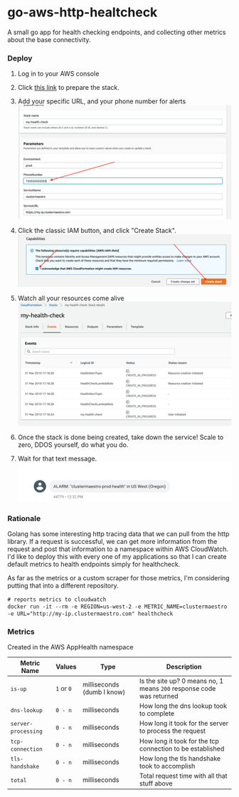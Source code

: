 # go-aws-http-healtcheck

A small go app for health checking endpoints, and collecting other metrics about the base connectivity.

### Deploy

1. Log in to your AWS console

1. Click [this link](https://us-west-2.console.aws.amazon.com/cloudformation/home?region=us-west-2#/stacks/create/review?templateURL=https://s3-us-west-2.amazonaws.com/kloudcover-public-us-west-2-601394826940/healthcheck/stack.yml&stackName=my-health-check&param_ServiceName=google&param_ServiceURL=https://www.google.com&param_Environment=prod) to prepare the stack.

1. Add your specific URL, and your phone number for alerts
![](img/phone.png)

1. Click the classic IAM button, and click "Create Stack".
![](img/create_stack.png)

1. Watch all your resources come alive
![](img/watch_resources.png)

1. Once the stack is done being created, take down the service! Scale to zero, DDOS yourself, do what you do.

1. Wait for that text message.
![](img/alarm.png)



### Rationale

Golang has some interesting http tracing data that we can pull from the http library. If a request is successful, we can get more information from the request and post that information to a namespace within AWS CloudWatch. I'd like to deploy this with every one of my applications so that I can create default metrics to health endpoints simply for healthcheck.

As far as the metrics or a custom scraper for those metrics, I'm considering putting that into a different repository.

```
# reports metrics to cloudwatch  
docker run -it --rm -e REGION=us-west-2 -e METRIC_NAME=clustermaestro -e URL="http://my-ip.clustermaestro.com" healthcheck

```

### Metrics

Created in the AWS AppHealth namespace

| Metric Name | Values | Type | Description |
| ------------| ------ | ---- | ----------- |
| `is-up` | `1` or `0`  | milliseconds (dumb I know)  | Is the site up? 0 means no, 1 means `200` response code was returned |
| `dns-lookup`| `0 - n` | milliseconds | How long the dns lookup took to complete |
| `server-processing` | `0 - n` | milliseconds | How long it took for the server to process the request |
| `tcp-connection` | `0 - n` | milliseconds | How long it took for the tcp connection to be established |
| `tls-handshake` | `0 - n` | milliseconds | How long the tls handshake took to accomplish |
| `total` | `0 - n` | milliseconds | Total request time with all that stuff above |
